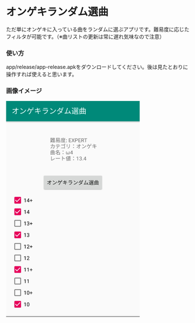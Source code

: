 # オンゲキランダム選曲

ただ単にオンゲキに入っている曲をランダムに選ぶアプリです。難易度に応じたフィルタが可能です。（※曲リストの更新は常に遅れ気味なので注意）

### 使い方
app/release/app-release.apkをダウンロードしてください。後は見たとおりに操作すれば使えると思います。

### 画像イメージ
![画像イメージ](app.png)
